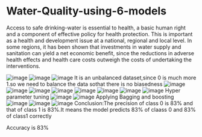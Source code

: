 # Water-Quality-using-6-models
Access to safe drinking-water is essential to health, a basic human right and a component of effective policy for health protection. This is important as a health and development issue at a national, regional and local level. In some regions, it has been shown that investments in water supply and sanitation can yield a net economic benefit, since the reductions in adverse health effects and health care costs outweigh the costs of undertaking the interventions.

![image](https://user-images.githubusercontent.com/77747784/122894083-8666b380-d364-11eb-80c2-8c67ac505dc6.png)
![image](https://user-images.githubusercontent.com/77747784/122894154-9383a280-d364-11eb-9b78-d0a8c06452f2.png)
![image](https://user-images.githubusercontent.com/77747784/122894252-a8603600-d364-11eb-8aed-0e735d713d8f.png)
It is an unbalanced dataset,since 0 is much more 1.so we need to balance the data sothat there is no biasedness
![image](https://user-images.githubusercontent.com/77747784/122894389-c332aa80-d364-11eb-921f-a23d8da42cc9.png)
![image](https://user-images.githubusercontent.com/77747784/122894455-d04f9980-d364-11eb-91ab-772e909ad80a.png)
![image](https://user-images.githubusercontent.com/77747784/122894501-de051f00-d364-11eb-83e1-3a2c229079ae.png)
![image](https://user-images.githubusercontent.com/77747784/122894699-0d1b9080-d365-11eb-8c88-e1607b15e47a.png)
![image](https://user-images.githubusercontent.com/77747784/122894759-1ad11600-d365-11eb-9a60-a6d0660bd048.png)
![image](https://user-images.githubusercontent.com/77747784/122894795-258bab00-d365-11eb-9d53-1c43fae6c10a.png)
![image](https://user-images.githubusercontent.com/77747784/122894865-35a38a80-d365-11eb-9d81-9370e6341fe1.png)
![image](https://user-images.githubusercontent.com/77747784/122894920-4227e300-d365-11eb-8a26-341973e77f9b.png)
Hyper parameter tuning
![image](https://user-images.githubusercontent.com/77747784/122895026-5e2b8480-d365-11eb-9206-23d52522147e.png)
![image](https://user-images.githubusercontent.com/77747784/122895119-6e436400-d365-11eb-825b-b8b48b665334.png)
Applying Bagging and boosting
![image](https://user-images.githubusercontent.com/77747784/122895205-861ae800-d365-11eb-97b2-2e20e2a4e13e.png)
![image](https://user-images.githubusercontent.com/77747784/122895260-93d06d80-d365-11eb-9c22-dd9c816f892e.png)
![image](https://user-images.githubusercontent.com/77747784/122895392-b2366900-d365-11eb-89c6-1d1470951c64.png)
Conclusion:The precision of class 0 is 83% and that of class 1 is 83%.It means the model predicts 83% of claass 0 and 83% of class1 correctly

Accuracy is 83%
